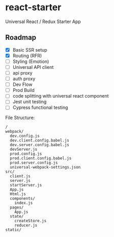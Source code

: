 # react-starter
Universal React / Redux Starter App

## Roadmap
- [x] Basic SSR setup
- [x] Routing (RFR)
- [ ] Styling (Emotion)
- [ ] Universal API client
- [ ] api proxy
- [ ] auth proxy
- [ ] Dev Flow
- [ ] Prod Build
- [ ] code splitting with universal react component
- [ ] Jest unit testing
- [ ] Cypress functional testing

File Structure:
```
/
webpack/
  dev.config.js
  dev.client.config.babel.js
  dev.server.config.babel.js
  devServer.js
  prod.config.js
  prod.client.config.babel.js
  prod.server.config.js
  universal-webpack-settings.json
src/
  client.js
  server.js
  startServer.js
  App.js
  Html.js
  components/
    index.js
  pages/
    App.js
  state/
    createStore.js
    reducer.js
static/
```
